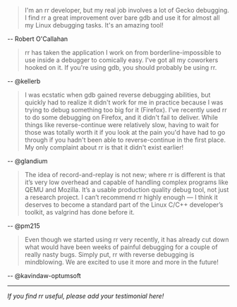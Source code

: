 > I'm an rr developer, but my real job involves a lot of Gecko debugging. I find rr a great improvement over bare gdb and use it for almost all my Linux debugging tasks. It's an amazing tool!

  -- Robert O'Callahan

> rr has taken the application I work on from borderline-impossible to use inside a debugger to comically easy. I've got all my coworkers hooked on it. If you're using gdb, you should probably be using rr.

  -- @kellerb

> I was ecstatic when gdb gained reverse debugging abilities, but quickly had to realize it didn't work for me in practice because I was trying to debug something too big for it (Firefox). I've recently used rr to do some debugging on Firefox, and it didn't fail to deliver.
> While things like reverse-continue were relatively slow, having to wait for those was totally worth it if you look at the pain you'd have had to go through if you hadn't been able to reverse-continue in the first place.
> My only complaint about rr is that it didn't exist earlier!

  -- @glandium

> The idea of record-and-replay is not new; where rr is different is that it’s very low overhead and capable of handling complex programs like QEMU and Mozilla. It’s a usable production quality debug tool, not just a research project. I can’t recommend rr highly enough — I think it deserves to become a standard part of the Linux C/C++ developer’s toolkit, as valgrind has done before it.

  -- @pm215

> Even though we started using rr very recently, it has already cut down what would have been weeks of painful debugging for a couple of really nasty bugs.  Simply put, rr with reverse debugging is mindblowing.  We are excited to use it more and more in the future!

  -- @kavindaw-optumsoft

***
_If you find rr useful, please add your testimonial here!_